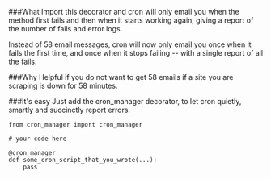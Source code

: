 ###What
Import this decorator and cron will only email you when the
method first fails and then when it starts working again, giving a
report of the number of fails and error logs.

Instead of 58 email messages, cron will now only email you once when
it fails the first time, and once when it stops failing -- with a
single report of all the fails.

###Why
Helpful if you do not want to get 58 emails if a site you
are scraping is down for 58 minutes.

###It's easy
Just add the cron_manager decorator, to let cron
quietly, smartly and succinctly report errors.

    from cron_manager import cron_manager

    # your code here

    @cron_manager
    def some_cron_script_that_you_wrote(...):
        pass
